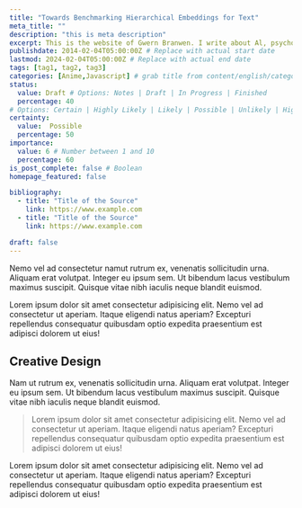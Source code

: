 ```yaml
---
title: "Towards Benchmarking Hierarchical Embeddings for Text"
meta_title: ""
description: "this is meta description"
excerpt: This is the website of Gwern Branwen. I write about Al, psychology, & statistics. I am best known for my writings about Al scaling, poetry & anime neural networks, darknet markets & Bitcoin, blinded self-ex- periments, and dual n-back & spaced repetition.
publishdate: 2014-02-04T05:00:00Z # Replace with actual start date
lastmod: 2024-02-04T05:00:00Z # Replace with actual end date
tags: [tag1, tag2, tag3]
categories: [Anime,Javascript] # grab title from content/english/categories/ folder
status: 
  value: Draft # Options: Notes | Draft | In Progress | Finished
  percentage: 40
# Options: Certain | Highly Likely | Likely | Possible | Unlikely | Highly Unlikely | Remote | Impossible
certainty: 
  value:  Possible 
  percentage: 50
importance: 
  value: 6 # Number between 1 and 10
  percentage: 60
is_post_complete: false # Boolean
homepage_featured: false

bibliography:
  - title: "Title of the Source"
    link: https://www.example.com
  - title: "Title of the Source"
    link: https://www.example.com

draft: false
---
```


Nemo vel ad consectetur namut rutrum ex, venenatis sollicitudin urna. Aliquam erat volutpat. Integer eu ipsum sem. Ut bibendum lacus vestibulum maximus suscipit. Quisque vitae nibh iaculis neque blandit euismod.

Lorem ipsum dolor sit amet consectetur adipisicing elit. Nemo vel ad consectetur ut aperiam. Itaque eligendi natus aperiam? Excepturi repellendus consequatur quibusdam optio expedita praesentium est adipisci dolorem ut eius!

## Creative Design

Nam ut rutrum ex, venenatis sollicitudin urna. Aliquam erat volutpat. Integer eu ipsum sem. Ut bibendum lacus vestibulum maximus suscipit. Quisque vitae nibh iaculis neque blandit euismod.

> Lorem ipsum dolor sit amet consectetur adipisicing elit. Nemo vel ad consectetur ut aperiam. Itaque eligendi natus aperiam? Excepturi repellendus consequatur quibusdam optio expedita praesentium est adipisci dolorem ut eius!

Lorem ipsum dolor sit amet consectetur adipisicing elit. Nemo vel ad consectetur ut aperiam. Itaque eligendi natus aperiam? Excepturi repellendus consequatur quibusdam optio expedita praesentium est adipisci dolorem ut eius!
